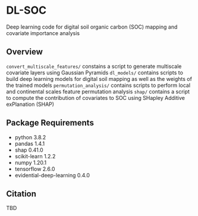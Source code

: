# DL-SOC
Deep learning code for digital soil organic carbon (SOC) mapping and covariate importance analysis
## Overview
`convert_multiscale_features/` constains a script to generate multiscale covariate layers using Gaussian Pyramids
`dl_models/` contains scripts to build deep learning models for digital soil mapping as well as the weights of the trained models
`permutation_analysis/` contains scripts to perform local and continental scales feature permutation analysis
`shap/` contains a script to compute the contribution of covariates to SOC using SHapley Additive exPlanation (SHAP)
## Package Requirements
- python 3.8.2
- pandas 1.4.1
- shap 0.41.0
- scikit-learn 1.2.2
- numpy 1.20.1
- tensorflow 2.6.0
- evidential-deep-learning 0.4.0
## Citation
TBD
